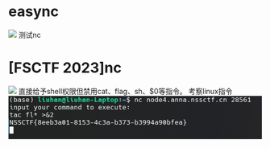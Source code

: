 # easync
![](https://raw.githubusercontent.com/LH864042219/PWN-Obsidian/refs/heads/main/picture/Pasted%20image%20250116161939.png)
测试nc

# [FSCTF 2023]nc
![](https://raw.githubusercontent.com/LH864042219/PWN-Obsidian/refs/heads/main/picture/Pasted%20image%20250116162430.png)
直接给予shell权限但禁用cat、flag、sh、$0等指令。
考察linux指令
![](https://raw.githubusercontent.com/LH864042219/PWN-Obsidian/refs/heads/main/picture/Pasted%20image%2020250116162800.png)
